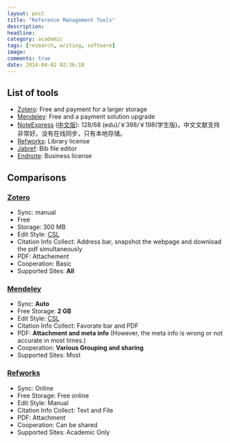 ```yaml
---
layout: post
title: "Reference Management Tools"
description: 
headline: 
category: academic
tags: [research, writing, software]
image: 
comments: true
date: 2014-04-02 02:36:18
---
```


List of tools
-------------------------

+ [Zotero](https://www.zotero.org/): Free and payment for a larger storage
+ [Mendeley](http://www.mendeley.com/dashboard/): Free and a payment solution upgrade
+ [NoteExpress](http://www.noteexpress.net/index2.html) ([中文版](http://www.inoteexpress.com/CompanyWeb/)): $128/$68 (edu)/￥398/￥198(学生版)。中文文献支持非常好。没有在线同步，只有本地存储。
+ [Refworks](http://www.refworks.com/): Library license
+ [Jabref](http://jabref.sourceforge.net/): Bib file editor
+ [Endnote](http://endnote.com/): Business license

<!--more-->

## Comparisons

### [Zotero](https://www.zotero.org/)

- Sync: manual
- Free 
- Storage: 300 MB
- Edit Style: [CSL](http://citationstyles.org/)
- Citation Info Collect: Address bar, snapshot the webpage and download the pdf simultaneously
- PDF: Attachement
- Cooperation: Basic
- Supported Sites: **All**

### [Mendeley](http://www.mendeley.com/dashboard/) 

- Sync: **Auto**
- Free Storage: **2 GB**
- Edit Style: [CSL  ](http://citationstyles.org/)
- Citation Info Collect: Favorate bar and PDF
- PDF: **Attachment and meta info** (However, the meta info  is wrong or not accurate in most times.)
- Cooperation: **Various Grouping and sharing**
- Supported Sites: Most

### [Refworks](http://www.refworks.com/)

- Sync: Online
- Free Storage: Free online
- Edit Style: Manual
- Citation Info Collect: Text and File
- PDF: Attachment
- Cooperation: Can be shared
- Supported Sites: Academic Only